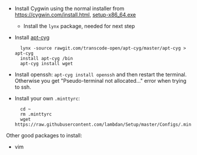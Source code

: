 - Install Cygwin using the normal installer from https://cygwin.com/install.html, [setup-x86_64.exe](https://cygwin.com/setup-x86_64.exe)
	- Install the `lynx` package, needed for next step

- Install [apt-cyg](https://github.com/transcode-open/apt-cyg)
		
		lynx -source rawgit.com/transcode-open/apt-cyg/master/apt-cyg > apt-cyg
		install apt-cyg /bin
		apt-cyg install wget

- Install openssh: `apt-cyg install openssh` and then restart the terminal. Otherwise you get "Pseudo-terminal not allocated..." error when trying to ssh.

- Install your own `.minttyrc`:

		cd ~
		rm .minttyrc
		wget https://raw.githubusercontent.com/lambdan/Setup/master/Configs/.minttyrc


Other good packages to install:

- vim
